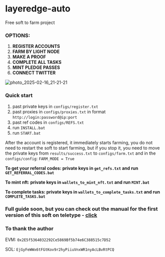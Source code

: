 # layeredge-auto
Free soft to farm project
### OPTIONS:
1. **REGISTER ACCOUNTS**
2. **FARM BY LIGHT NODE**
3. **MAKE A PROOF**
4. **COMPLETE ALL TASKS**
5. **MINT PLEDGE PASSES**
6. **CONNECT TWITTER**

![photo_2025-02-16_21-21-21](https://github.com/user-attachments/assets/8e1be1e6-01e7-43a2-aec4-055cf8b704ce)

### Quick start

1. past private keys in `configs/register.txt`
2. past proxies in `configs/proxies.txt` in format `http://login:password@ip:port`
3. past ref codes in `configs/REFS.txt`
4. run `INSTALL.bat`
5. run `START.bat`
   
After the account is registered, it immediately starts farming, you do not need to restart the soft to start farming, but if you stop it, you need to move the private keys from `results/success.txt` to `configs/farm.txt` and in the `configs/config`: `FARM_MODE = True`

**To get your referral codes: private keys in `get_refs.txt` and run `GET_REFERRAL_CODES.bat`**

**To mint nft: private keys in `wallets_to_mint_nft.txt` and run `MINT.bat`**

**To complete tasks: private keys in `wallets_to_complete_tasks.txt` and run `COMPLETE_TASKS.bat`**

### Full guide soon, but you can check out the manual for the first version of this soft on teletype - [click](https://teletype.in/@magnifier01chin/8iwREMa30Kq)

### To thank the author
EVM: `0x2E5f5364032292Ce5869Bf5b74e6C388515c7D52`

SOL: `EjGyFeWWx6tFGtKov9r2hyPiiuVnxWR1nyAcLBvRtPCQ`
